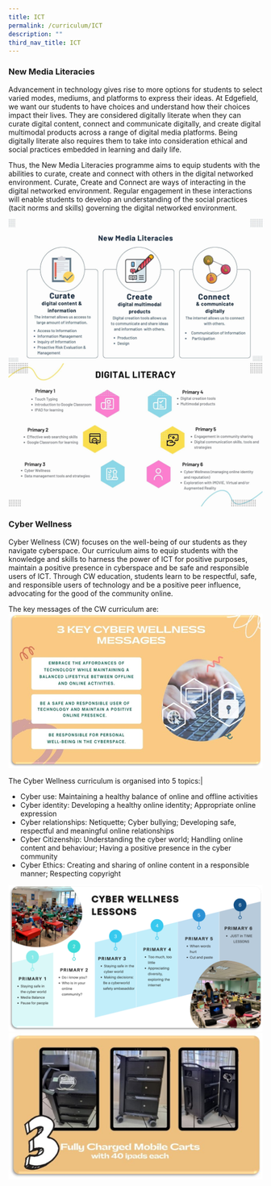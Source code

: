 ```yaml
---
title: ICT
permalink: /curriculum/ICT
description: ""
third_nav_title: ICT
---
```


### New Media Literacies

Advancement in technology gives rise to more options for students to select varied modes, mediums, and platforms to express their ideas. At Edgefield, we want our students to have choices and understand how their choices impact their lives. They are considered digitally literate when they can curate digital content, connect and communicate digitally, and create digital multimodal products across a range of digital media platforms. Being digitally literate also requires them to take into consideration ethical and social practices embedded in learning and daily life.

Thus, the New Media Literacies programme aims to equip students with the abilities to curate, create and connect with others in the digital networked environment. Curate, Create and Connect are ways of interacting in the digital networked environment. Regular engagement in these interactions will enable students to develop an understanding of the social practices (tacit norms and skills) governing the digital networked environment.

![](/images/ICT1.jpeg)
![](/images/ICT2.jpeg)

### Cyber Wellness


Cyber Wellness (CW) focuses on the well-being of our students as they navigate cyberspace. Our curriculum aims to equip students with the knowledge and skills to harness the power of ICT for positive purposes, maintain a positive presence in cyberspace and be safe and responsible users of ICT. Through CW education, students learn to be respectful, safe, and responsible users of technology and be a positive peer influence, advocating for the good of the community online.

The key messages of the CW curriculum are:
![](/images/ICT3.jpeg)

The Cyber Wellness curriculum is organised into 5 topics:|

*   Cyber use: Maintaining a healthy balance of online and offline activities
*   Cyber identity: Developing a healthy online identity; Appropriate online expression
*   Cyber relationships: Netiquette; Cyber bullying; Developing safe, respectful and meaningful online relationships
*   Cyber Citizenship: Understanding the cyber world; Handling online content and behaviour; Having a positive presence in the cyber community
*   Cyber Ethics: Creating and sharing of online content in a responsible manner; Respecting copyright

![](/images/ICT4.png)
![](/images/ICT5.jpeg)